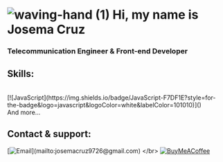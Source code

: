 #  ![waving-hand (1)](https://user-images.githubusercontent.com/47762381/149204039-707d51f3-aefb-4f55-ab3c-dd6ee7c0b61d.png) Hi, my name is Josema Cruz
### Telecommunication Engineer & Front-end Developer

## Skills:
</br>
[![JavaScript](https://img.shields.io/badge/JavaScript-F7DF1E?style=for-the-badge&logo=javascript&logoColor=white&labelColor=101010)]()
</br>
And more...

## Contact & support:

[![Email](https://img.shields.io/badge/josemacruz9726@gmail.com-my_personal_email_(fast_response)-D14836?style=for-the-badge&logo=gmail&logoColor=white&labelColor=101010)](mailto:josemacruz9726@gmail.com)
</br>
[![BuyMeACoffee](https://img.shields.io/badge/Buy_Me_A_Coffee-support_my_work-FFDD00?style=for-the-badge&logo=buy-me-a-coffee&logoColor=white&labelColor=101010)](https://www.buymeacoffee.com/josemacruz)
